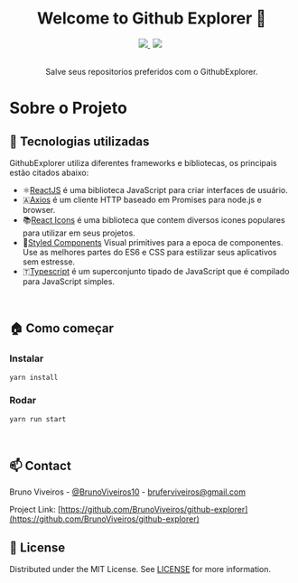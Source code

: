 <h1 align="center">Welcome to Github Explorer 👋</h1>
<div align='center'>
  <a href="https://github.com/BrunoViveiros/github-explorer" style='margin-right: 5px'>
    <img src="https://img.shields.io/github/license/BrunoViveiros/github-explorer?style=flat-square">
  </a>
  <a href="https://www.linkedin.com/in/brunoviveiros/" style='margin-right: 5px'>
    <img src="https://img.shields.io/badge/-LinkedIn-black.svg?style=flat-square&logo=linkedin&colorB=555">
  </a>
</div>

<!-- PROJECT LOGO -->
<br />
<p align="center">
  <p align="center">
    Salve seus repositorios preferidos com o GithubExplorer.
  </p>
</p>

<!-- ABOUT THE PROJECT -->

# Sobre o Projeto



## 🎉 Tecnologias utilizadas

GithubExplorer utiliza diferentes frameworks e bibliotecas, os principais estão citados abaixo:

- ⚛️[ReactJS](https://pt-br.reactjs.org/) é uma biblioteca JavaScript para criar interfaces de usuário.
- 🇦[Axios](https://github.com/axios/axios) é um cliente HTTP baseado em Promises para node.js e browser.
- 📚[React Icons](https://react-icons.github.io/react-icons/) é uma biblioteca que contem diversos icones populares para utilizar em seus projetos.
- 💅[Styled Components](https://styled-components.com/) Visual primitives para a epoca de componentes. Use as melhores partes do ES6 e CSS para estilizar seus aplicativos sem estresse.
- 🇹[Typescript](https://pt-br.reactjs.org/) é um superconjunto tipado de JavaScript que é compilado para JavaScript simples.

<!-- GETTING STARTED -->
<br/>

## 🏠 Como começar


### Instalar
```sh
yarn install
```

### Rodar
```sh
yarn run start
```
<br/>
<!-- CONTACT -->

## 📫 Contact

Bruno Viveiros - [@BrunoViveiros10](https://twitter.com/BrunoViveiros10) - bruferviveiros@gmail.com

Project Link: [https://github.com/BrunoViveiros/github-explorer](https://github.com/BrunoViveiros/github-explorer)

<!-- LICENSE -->

## 📖 License

Distributed under the MIT License. See [LICENSE](LICENSE) for more information.
